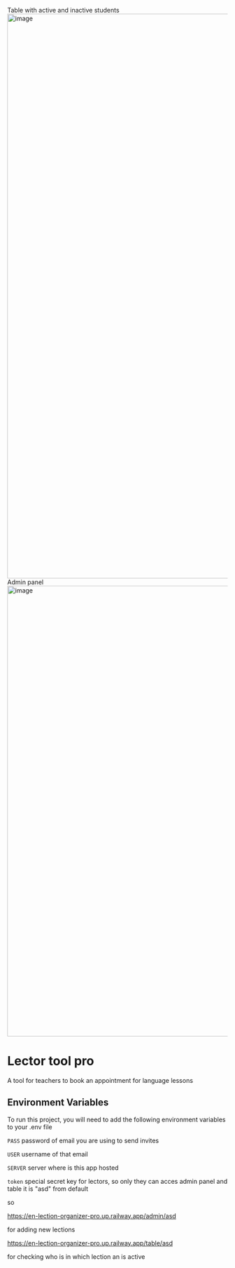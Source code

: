 Table with active and inactive students
<img width="1288" alt="image" src="https://user-images.githubusercontent.com/89529362/234305657-7997a95e-accb-4913-a9c7-a7b0ef0b68a6.png">
Admin panel
<img width="1028" alt="image" src="https://user-images.githubusercontent.com/89529362/234305754-8bb76079-fcfb-4390-9dd1-bf8754a185fb.png">


# Lector tool pro

A tool for teachers to book an appointment for language lessons


## Environment Variables

To run this project, you will need to add the following environment variables to your .env file

`PASS` password of email you are using to send invites

`USER` username of that email

`SERVER` server where is this app hosted

`token` special secret key for lectors, so only they can acces admin panel and table it is "asd" from default

so 

https://en-lection-organizer-pro.up.railway.app/admin/asd 

for adding new lections


https://en-lection-organizer-pro.up.railway.app/table/asd 

for checking who is in which lection an is active





